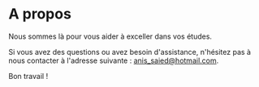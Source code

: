 # A propos

Nous sommes là pour vous aider à exceller dans vos études. 

Si vous avez des questions ou avez besoin d'assistance, n'hésitez pas à nous contacter à l'adresse suivante : [anis_saied@hotmail.com](mailto:anis_saied@hotmail.com).

Bon travail !
